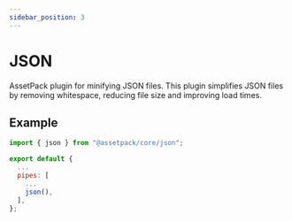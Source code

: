 ```yaml
---
sidebar_position: 3
---
```


# JSON

AssetPack plugin for minifying JSON files. This plugin simplifies JSON files by removing whitespace, reducing file size and improving load times.

## Example

```js
import { json } from "@assetpack/core/json";

export default {
  ...
  pipes: [
    ...
    json(),
  ],
};
```
